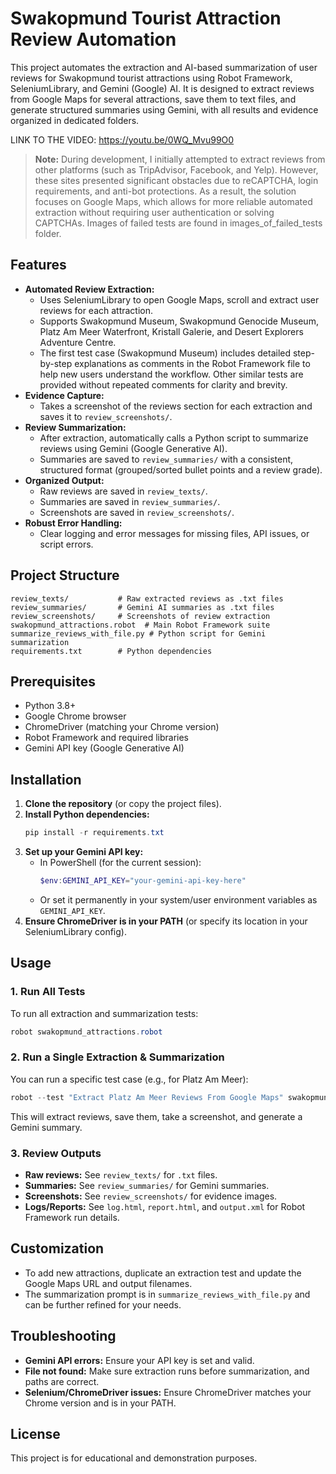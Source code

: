 # Swakopmund Tourist Attraction Review Automation

This project automates the extraction and AI-based summarization of user reviews for Swakopmund tourist attractions using Robot Framework, SeleniumLibrary, and Gemini (Google) AI. It is designed to extract reviews from Google Maps for several attractions, save them to text files, and generate structured summaries using Gemini, with all results and evidence organized in dedicated folders.

LINK TO THE VIDEO:
https://youtu.be/0WQ_Mvu99O0

> **Note:** During development, I initially attempted to extract reviews from other platforms (such as TripAdvisor, Facebook, and Yelp). However, these sites presented significant obstacles due to reCAPTCHA, login requirements, and anti-bot protections. As a result, the solution focuses on Google Maps, which allows for more reliable automated extraction without requiring user authentication or solving CAPTCHAs. Images of failed tests are found in images_of_failed_tests folder.

## Features
- **Automated Review Extraction:**
  - Uses SeleniumLibrary to open Google Maps, scroll and extract user reviews for each attraction.
  - Supports Swakopmund Museum, Swakopmund Genocide Museum, Platz Am Meer Waterfront, Kristall Galerie, and Desert Explorers Adventure Centre.
  - The first test case (Swakopmund Museum) includes detailed step-by-step explanations as comments in the Robot Framework file to help new users understand the workflow. Other similar tests are provided without repeated comments for clarity and brevity.
- **Evidence Capture:**
  - Takes a screenshot of the reviews section for each extraction and saves it to `review_screenshots/`.
- **Review Summarization:**
  - After extraction, automatically calls a Python script to summarize reviews using Gemini (Google Generative AI).
  - Summaries are saved to `review_summaries/` with a consistent, structured format (grouped/sorted bullet points and a review grade).
- **Organized Output:**
  - Raw reviews are saved in `review_texts/`.
  - Summaries are saved in `review_summaries/`.
  - Screenshots are saved in `review_screenshots/`.
- **Robust Error Handling:**
  - Clear logging and error messages for missing files, API issues, or script errors.

## Project Structure
```
review_texts/           # Raw extracted reviews as .txt files
review_summaries/       # Gemini AI summaries as .txt files
review_screenshots/     # Screenshots of review extraction
swakopmund_attractions.robot  # Main Robot Framework suite
summarize_reviews_with_file.py # Python script for Gemini summarization
requirements.txt        # Python dependencies
```

## Prerequisites
- Python 3.8+
- Google Chrome browser
- ChromeDriver (matching your Chrome version)
- Robot Framework and required libraries
- Gemini API key (Google Generative AI)

## Installation
1. **Clone the repository** (or copy the project files).
2. **Install Python dependencies:**
   ```powershell
   pip install -r requirements.txt
   ```
3. **Set up your Gemini API key:**
   - In PowerShell (for the current session):
     ```powershell
     $env:GEMINI_API_KEY="your-gemini-api-key-here"
     ```
   - Or set it permanently in your system/user environment variables as `GEMINI_API_KEY`.
4. **Ensure ChromeDriver is in your PATH** (or specify its location in your SeleniumLibrary config).

## Usage
### 1. Run All Tests
To run all extraction and summarization tests:
```powershell
robot swakopmund_attractions.robot
```

### 2. Run a Single Extraction & Summarization
You can run a specific test case (e.g., for Platz Am Meer):
```powershell
robot --test "Extract Platz Am Meer Reviews From Google Maps" swakopmund_attractions.robot
```
This will extract reviews, save them, take a screenshot, and generate a Gemini summary.

### 3. Review Outputs
- **Raw reviews:** See `review_texts/` for `.txt` files.
- **Summaries:** See `review_summaries/` for Gemini summaries.
- **Screenshots:** See `review_screenshots/` for evidence images.
- **Logs/Reports:** See `log.html`, `report.html`, and `output.xml` for Robot Framework run details.

## Customization
- To add new attractions, duplicate an extraction test and update the Google Maps URL and output filenames.
- The summarization prompt is in `summarize_reviews_with_file.py` and can be further refined for your needs.

## Troubleshooting
- **Gemini API errors:** Ensure your API key is set and valid.
- **File not found:** Make sure extraction runs before summarization, and paths are correct.
- **Selenium/ChromeDriver issues:** Ensure ChromeDriver matches your Chrome version and is in your PATH.

## License
This project is for educational and demonstration purposes.
